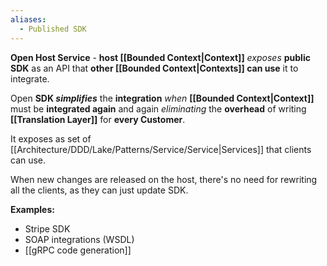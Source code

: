 ```yaml
---
aliases:
  - Published SDK
---
```

**Open Host Service** - **host [[Bounded Context|Context]]** *exposes* **public SDK** as an API that **other [[Bounded Context|Contexts]] can use** it to integrate.

Open **SDK *simplifies*** the **integration** 
*when* **[[Bounded Context|Context]]** must be **integrated again** and again
*eliminating* the **overhead** of writing **[[Translation Layer]]** for **every Customer**.

It exposes as set of [[Architecture/DDD/Lake/Patterns/Service/Service|Services]] that clients can use.

When new changes are released on the host, there's no need for rewriting all the clients, as they can just update SDK.

**Examples:**
- Stripe SDK
- SOAP integrations (WSDL)
- [[gRPC code generation]]

